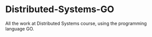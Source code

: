 # Distributed-Systems-GO
All the work at Distributed Systems course, using the programming language GO.
